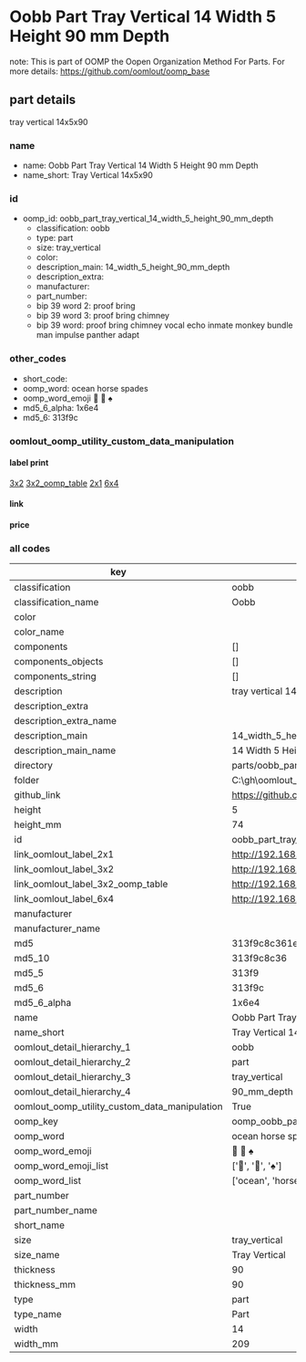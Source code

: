 # Oobb Part Tray Vertical 14 Width 5 Height 90 mm Depth  

note: This is part of OOMP the Oopen Organization Method For Parts. For more details: https://github.com/oomlout/oomp_base

##  part details
  



tray vertical 14x5x90



### name
* name: Oobb Part Tray Vertical 14 Width 5 Height 90 mm Depth
* name_short: Tray Vertical 14x5x90 
### id
* oomp_id: oobb_part_tray_vertical_14_width_5_height_90_mm_depth
  * classification: oobb
  * type: part
  * size: tray_vertical
  * color: 
  * description_main: 14_width_5_height_90_mm_depth
  * description_extra: 
  * manufacturer: 
  * part_number: 
  * bip 39 word 2: proof bring
  * bip 39 word 3: proof bring chimney
  * bip 39 word: proof bring chimney vocal echo inmate monkey bundle man impulse panther adapt

### other_codes
* short_code: 
* oomp_word: ocean horse spades
* oomp_word_emoji :ocean: :horse: :spades:
* md5_6_alpha: 1x6e4
* md5_6: 313f9c






### oomlout_oomp_utility_custom_data_manipulation
#### label print
[3x2](http://192.168.1.245:1112/?label=oomp%201x6e4)
[3x2_oomp_table](http://192.168.1.108:1112/?label=oomp%201x6e4)
[2x1](http://192.168.1.242:1112/?label=oomp%201x6e4)
[6x4](http://192.168.1.55:1112/?label=oomp%201x6e4)    

#### link

                              

#### price







### all codes 
| key | value |  
| --- | --- |  
| classification | oobb |  
| classification_name | Oobb |  
| color |  |  
| color_name |  |  
| components | [] |  
| components_objects | [] |  
| components_string | [] |  
| description | tray vertical 14x5x90 |  
| description_extra |  |  
| description_extra_name |  |  
| description_main | 14_width_5_height_90_mm_depth |  
| description_main_name | 14 Width 5 Height 90 mm Depth |  
| directory | parts/oobb_part_tray_vertical_14_width_5_height_90_mm_depth |  
| folder | C:\gh\oomlout_oobb_version_4_generated_parts\parts\oobb_part_tray_vertical_14_width_5_height_90_mm_depth |  
| github_link | https://github.com/oomlout/oomlout_oomp_part_src/tree/main/parts/oobb_part_tray_vertical_14_width_5_height_90_mm_depth |  
| height | 5 |  
| height_mm | 74 |  
| id | oobb_part_tray_vertical_14_width_5_height_90_mm_depth |  
| link_oomlout_label_2x1 | http://192.168.1.242:1112/?label=oomp%201x6e4 |  
| link_oomlout_label_3x2 | http://192.168.1.245:1112/?label=oomp%201x6e4 |  
| link_oomlout_label_3x2_oomp_table | http://192.168.1.108:1112/?label=oomp%201x6e4 |  
| link_oomlout_label_6x4 | http://192.168.1.55:1112/?label=oomp%201x6e4 |  
| manufacturer |  |  
| manufacturer_name |  |  
| md5 | 313f9c8c361e51e5d122ff5450070d62 |  
| md5_10 | 313f9c8c36 |  
| md5_5 | 313f9 |  
| md5_6 | 313f9c |  
| md5_6_alpha | 1x6e4 |  
| name | Oobb Part Tray Vertical 14 Width 5 Height 90 mm Depth |  
| name_short | Tray Vertical 14x5x90  |  
| oomlout_detail_hierarchy_1 | oobb |  
| oomlout_detail_hierarchy_2 | part |  
| oomlout_detail_hierarchy_3 | tray_vertical |  
| oomlout_detail_hierarchy_4 | 90_mm_depth |  
| oomlout_oomp_utility_custom_data_manipulation | True |  
| oomp_key | oomp_oobb_part_tray_vertical_14_width_5_height_90_mm_depth |  
| oomp_word | ocean horse spades |  
| oomp_word_emoji | :ocean: :horse: :spades: |  
| oomp_word_emoji_list | [':ocean:', ':horse:', ':spades:'] |  
| oomp_word_list | ['ocean', 'horse', 'spades'] |  
| part_number |  |  
| part_number_name |  |  
| short_name |  |  
| size | tray_vertical |  
| size_name | Tray Vertical |  
| thickness | 90 |  
| thickness_mm | 90 |  
| type | part |  
| type_name | Part |  
| width | 14 |  
| width_mm | 209 |  
